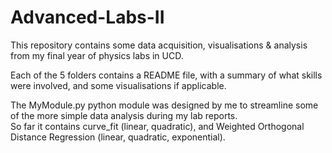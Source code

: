 # Advanced-Labs-II
This repository contains some data acquisition, visualisations &amp; analysis from my final year of physics labs in UCD.

Each of the 5 folders contains a README file, with a summary of what skills were involved, and some visualisations if applicable.

The MyModule.py python module was designed by me to streamline some of the more simple data analysis during my lab reports.  
So far it contains curve_fit (linear, quadratic), and Weighted Orthogonal Distance Regression (linear, quadratic, exponential).
